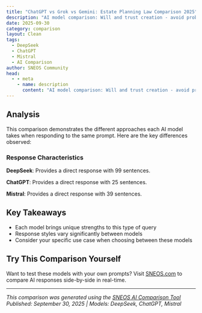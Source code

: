 ```yaml
---
title: "ChatGPT vs Grok vs Gemini: Estate Planning Law Comparison 2025"
description: "AI model comparison: Will and trust creation - avoid probate and family disputes..."
date: 2025-09-30
category: comparison
layout: Clean
tags:
  - DeepSeek
  - ChatGPT
  - Mistral
  - AI Comparison
author: SNEOS Community
head:
  - - meta
    - name: description
      content: "AI model comparison: Will and trust creation - avoid probate and family disputes..."
---
```


<ChatComparison
  title="ChatGPT vs Grok vs Gemini: Estate Planning Law Comparison 2025"
  prompt="Will and trust creation - avoid probate and family disputes"
  :responses='{
    "DeepSeek": "Of course. This is an excellent and proactive approach to estate planning. Creating a Will and a Trust are the two most powerful tools to avoid probate and minimize the potential for family disputes.\n\nHere is a comprehensive guide on how to use these tools effectively.\n\n### The Core Problem: What You\u0027re Trying to Avoid\n\n1.  **Probate:** The court-supervised process of validating a Will, paying debts, and distributing assets. It\u0027s often:\n    *   **Slow:** Can take 9-18 months or longer.\n    *   **Expensive:** Attorney and court fees can consume 3-7% of the estate\u0027s value.\n    *   **Public:** All documents and asset distributions become public record.\n\n2.  **Family Disputes:** Conflicts that arise from:\n    *   Ambiguity or outdated documents.\n    *   Perceived unfairness.\n    *   Sibling rivalries.\n    *   Blended family complexities.\n    *   Heirs challenging your decisions in court.\n\n---\n\n### The Two-Pronged Solution: Will \u002B Trust\n\nThink of these as a team, not an either/or choice.\n\n#### Prong 1: The Revocable Living Trust (Your Probate-Avoidance Engine)\n\nThis is the most effective tool for avoiding probate.\n\n**What it is:** A legal entity you create that \u0022owns\u0022 your assets for your benefit during your life, and for your beneficiaries after you pass. You are the **Grantor** (creator), **Trustee** (manager), and **Beneficiary** while you\u0027re alive.\n\n**How it Avoids Probate:**\nSince the Trust owns the assets (not you as an individual), when you die, there is nothing for the probate court to administer. Your designated **Successor Trustee** simply steps in and manages/distributes the assets according to the trust\u0027s instructions, privately and without court involvement.\n\n**Key Steps for a Trust to Work:**\n*   **You must fund the trust.** This is the most critical and often overlooked step. It means changing the title of your assets from your name to the name of your trust.\n    *   **Real Estate:** Execute and record a new deed (e.g., \u0022John Doe, a married man, as his separate property\u0022 becomes \u0022The John Doe Revocable Living Trust\u0022).\n    *   **Bank Accounts:** Go to your bank and re-title them in the trust\u0027s name.\n    *   **Brokerage Accounts:** Contact your broker to re-title them.\n    *   **Other Assets:** Update beneficiary designations or titles for items like vehicles, business interests, etc.\n\n**Assets that typically do NOT go into a trust:**\n*   Retirement Accounts (401k, IRA): You name beneficiaries directly on these accounts.\n*   Life Insurance Policies: You name beneficiaries directly.\n*   Pay-on-Death (POD) or Transfer-on-Death (TOD) accounts.\n\n#### Prong 2: The \u0022Pour-Over\u0022 Will (Your Safety Net)\n\nA Trust alone is not enough. You still need a Will.\n\n**What it is:** A special type of Will that works in tandem with your Trust. It states that any asset you own in your individual name at the time of your death (i.e., assets you forgot to put in the trust) should \u0022pour over\u0022 into your trust and be distributed according to its terms.\n\n**Why it\u0027s Essential:**\nIt acts as a safety net for overlooked assets. Without it, any asset not in the trust would be subject to probate (defeating the purpose). The Pour-Over Will ensures your overall plan is still followed.\n\n---\n\n### Strategies to Prevent Family Disputes\n\nA well-drafted Trust and Will form the foundation, but these strategies fortify it against conflict.\n\n#### 1. Be Explicit and Detailed in Your Documents\n*   **No Room for Interpretation:** Instead of \u0022divide my personal effects equally among my children,\u0022 specify who gets high-value or sentimental items (e.g., \u0022my daughter Sarah receives my wedding ring,\u0022 \u0022my son Michael receives my classic car\u0022).\n*   **Explain Disparities (Optional but Powerful):** If you are leaving unequal shares, consider writing a separate, non-legally binding **Letter of Explanation**. This can mitigate feelings of hurt and confusion by explaining your reasoning (e.g., \u0022I am leaving more to Jane because she acted as my caregiver,\u0022 or \u0022I helped Mark with his down payment already.\u0022). Discuss this with your attorney.\n\n#### 2. Use a \u0022No-Contest\u0022 Clause (In Terrorem Clause)\n*   **What it is:** A provision in your Will or Trust that states if a beneficiary challenges the document in court and loses, they forfeit their inheritance.\n*   **Effectiveness:** This is a powerful deterrent against frivolous lawsuits. It gives beneficiaries a strong financial incentive to accept the estate plan as written.\n*   **Caution:** Its enforceability varies by state, and it may not apply if the challenger has \u0022probable cause.\u0022\n\n#### 3. Choose the Right Fiduciaries\nThe people you appoint have immense power to prevent or cause conflict.\n*   **Successor Trustee:** This person will manage your trust after you\u0027re gone. Choose someone who is organized, fair, financially savvy, and diplomatic. Consider a professional trustee (bank or trust company) for complex estates or high-conflict families.\n*   **Executor:** The person who handles your Will and the probate process (for any pour-over assets). Similar qualities are needed.\n*   **Guardian for Minor Children:** A deeply personal choice, but crucial for family harmony.\n\n#### 4. Communicate Your Plans While You\u0027re Able\n*   **The \u0022Reading of the Will\u0022 is a TV trope.** Don\u0027t let your death be the first time your family hears your plans.\n*   Have a family meeting to explain the structure of your plan and your reasoning. This manages expectations and reduces the shock factor. It\u0027s harder to fight a decision you\u0027ve had time to process.\n\n#### 5. Keep Your Plan Updated\nLife changes, and so should your estate plan. Review it every 3-5 years or after major life events:\n*   Marriage, divorce, or birth of a child/grandchild.\n*   Significant change in financial status.\n*   Death of a beneficiary or a named fiduciary.\n*   Changes in state or federal law.\n\n### A Simple Checklist for Your Action Plan\n\n1.  **Consult an Estate Planning Attorney.** This is not a DIY project. Laws are complex and state-specific. An attorney will ensure your documents are valid and achieve your goals.\n2.  **Draft a Revocable Living Trust and a Pour-Over Will.**\n3.  **Name your Fiduciaries** (Successor Trustee, Executor, Guardian).\n4.  **Fund Your Trust!** This is the active work you must do.\n5.  **Review and update beneficiary designations** on retirement accounts and life insurance.\n6.  **Consider writing a Letter of Intent** explaining your wishes and the \u0022why\u0022 behind your decisions.\n7.  **Communicate** the location of your documents and the basics of your plan to your Successor Trustee and family.\n\nBy combining a **Revocable Living Trust** to avoid probate with a carefully considered, well-drafted **Will** and proactive communication strategies, you create a powerful shield that protects your assets, your privacy, and, most importantly, your family\u0027s harmony.\n\n***Disclaimer:*** *This information is for educational purposes only and does not constitute legal advice. You should consult with a qualified estate planning attorney in your state to address your specific situation.*",
    "ChatGPT": "Creating a will and trust are effective estate planning tools that can help you avoid probate and minimize family disputes after your death. Here\u2019s how you can approach this:\n\n### 1. Create a Will\n- **Purpose:** A will specifies how you want your assets distributed and who will be the guardian of minor children.\n- **Avoid Probate?** A will itself does not avoid probate; it simply directs how your estate should be handled during probate.\n- **How to minimize disputes:** Be clear and specific in your will, explain your decisions if possible, and inform your family members about your plans.\n\n### 2. Establish a Living Trust\n- **Purpose:** A living trust is a legal entity that holds your assets during your lifetime and after your death.\n- **Avoid Probate:** Assets held in a living trust pass directly to beneficiaries without going through probate.\n- **Types:** Revocable living trusts are common because they allow you to maintain control during your life.\n- **Minimize disputes:** Since the trust terms are private and avoid public probate court, family conflicts may be reduced.\n\n### 3. Other Tools to Consider\n- **Joint Ownership:** Joint tenancy with right of survivorship ensures assets pass immediately to the surviving owner without probate.\n- **Beneficiary Designations:** Retirement accounts and life insurance can pass directly to named beneficiaries.\n- **Powers of Attorney:** Designate agents to make decisions if you become incapacitated.\n\n### 4. Tips for Avoiding Family Disputes\n- **Clear Communication:** Discuss your plans openly with family members.\n- **Regular Updates:** Review and update your will and trust to reflect changes in your life.\n- **Use Professional Help:** Work with an estate planning attorney to draft clear, legally sound documents.\n- **Include a No-Contest Clause:** This may discourage beneficiaries from contesting the will or trust.\n\n---\n\n**Summary:**\n\n- A **will** directs asset distribution but does not avoid probate.\n- A **living trust** can help *avoid probate* and keep your estate plan private.\n- Combine trusts with other tools (joint ownership, beneficiary designations) to simplify asset transfer.\n- Clear communication and well-drafted documents can minimize family disputes.\n\nIf you want, I can help you draft a basic outline or guide you to resources or professionals for creating these documents.",
    "Mistral": "Creating a will and trust can help you avoid probate and minimize family disputes. Here\u0027s how you can approach this:\n\n### 1. **Understanding the Basics**\n- **Will**: A legal document that outlines your wishes for the distribution of your assets after your death.\n- **Trust**: A legal arrangement where a trustee holds assets for the benefit of beneficiaries.\n\n### 2. **Avoiding Probate**\nProbate is the legal process of distributing a deceased person\u0027s assets. It can be time-consuming and costly. Here are some strategies to avoid probate:\n\n- **Revocable Living Trust**: This is the most common method. You transfer your assets into the trust, and you can serve as the trustee during your lifetime. Upon your death, the successor trustee distributes the assets according to your instructions, bypassing probate.\n- **Joint Ownership**: Assets held in joint tenancy with rights of survivorship automatically pass to the surviving owner without probate.\n- **Payable-on-Death (POD) Accounts**: Bank accounts and other financial accounts can be set up to transfer directly to a beneficiary upon your death.\n- **Transfer-on-Death (TOD) Deeds**: Some states allow you to create a TOD deed for real estate, which transfers the property to a beneficiary upon your death.\n- **Beneficiary Designations**: Life insurance policies, retirement accounts, and other assets with beneficiary designations pass directly to the named beneficiaries.\n\n### 3. **Minimizing Family Disputes**\nFamily disputes often arise from ambiguity, perceived unfairness, or lack of communication. Here are some tips to minimize disputes:\n\n- **Clear and Specific Instructions**: Make sure your will and trust documents are clear and specific about who gets what. Avoid vague language.\n- **Communicate Your Plans**: Discuss your estate plan with your family members. This can help manage expectations and reduce surprises.\n- **Choose the Right Trustee/Executor**: Select someone who is trustworthy, competent, and impartial. Consider appointing a professional if family dynamics are complex.\n- **Include a No-Contest Clause**: This clause can discourage challenges to your will or trust by disinheriting anyone who contests it.\n- **Mediation Clause**: Include a clause that requires disputes to be resolved through mediation rather than litigation.\n- **Equal Distribution**: If possible, distribute assets equally among beneficiaries to avoid feelings of unfairness. If unequal distribution is necessary, explain your reasons clearly.\n- **Update Regularly**: Life circumstances change, so it\u0027s important to update your will and trust regularly to reflect current wishes and family dynamics.\n\n### 4. **Professional Assistance**\n- **Estate Planning Attorney**: Consult with an estate planning attorney to ensure your will and trust are legally sound and tailored to your specific needs.\n- **Financial Advisor**: A financial advisor can help you understand the financial implications of your estate plan and optimize your assets.\n\n### 5. **Documentation and Record Keeping**\n- **Keep Records**: Maintain detailed records of all assets, beneficiaries, and any changes to your will or trust.\n- **Store Safely**: Keep original documents in a safe place, such as a safe deposit box or with your attorney. Ensure that your executor or trustee knows where to find these documents.\n\n### 6. **Educate Your Beneficiaries**\n- **Explain the Process**: Educate your beneficiaries about the probate process and the role of the trustee/executor. This can help them understand the timeline and reduce anxiety.\n- **Provide Contact Information**: Give your beneficiaries the contact information for your attorney and any other professionals involved in your estate plan.\n\nBy carefully planning and communicating, you can create a will and trust that not only avoids probate but also minimizes the potential for family disputes."
  }'
  published-date="13:14"
/>

## Analysis

This comparison demonstrates the different approaches each AI model takes when responding to the same prompt. Here are the key differences observed:

### Response Characteristics

**DeepSeek**: Provides a direct response with 99 sentences. 

**ChatGPT**: Provides a direct response with 25 sentences. 

**Mistral**: Provides a direct response with 39 sentences. 

## Key Takeaways

- Each model brings unique strengths to this type of query
- Response styles vary significantly between models
- Consider your specific use case when choosing between these models

## Try This Comparison Yourself

Want to test these models with your own prompts? Visit [SNEOS.com](https://sneos.com) to compare AI responses side-by-side in real-time.

---

*This comparison was generated using the [SNEOS AI Comparison Tool](https://sneos.com)*
*Published: September 30, 2025 | Models: DeepSeek, ChatGPT, Mistral*
